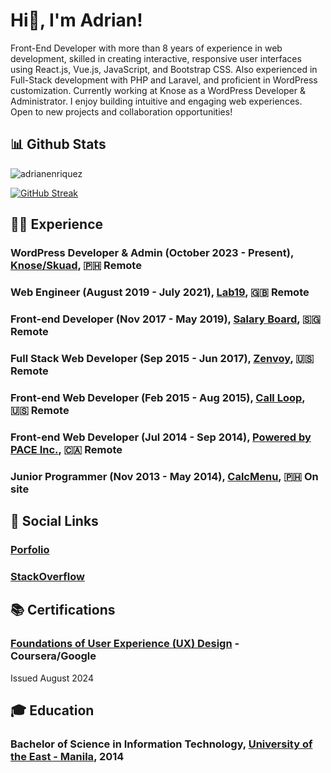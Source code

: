 <h1 align="left">Hi👋, I'm Adrian! </h1>

Front-End Developer with more than 8 years of experience in web development, skilled in creating interactive, responsive user interfaces using React.js, Vue.js, JavaScript, and Bootstrap CSS. Also experienced in Full-Stack development with PHP and Laravel, and proficient in WordPress customization. Currently working at Knose as a WordPress Developer & Administrator. I enjoy building intuitive and engaging web experiences. Open to new projects and collaboration opportunities!

## 📊 Github Stats
<p align="left"> <img src="https://komarev.com/ghpvc/?username=adrianenriquez&label=Profile%20views&color=0e75b6&style=flat" alt="adrianenriquez" /> </p>

[![GitHub Streak](https://streak-stats.demolab.com/?user=adrianenriquez)](https://git.io/streak-stats)

## 🧑‍💻 Experience

### WordPress Developer & Admin (October 2023 - Present), [Knose/Skuad](https://www.knose.com.au/), 🇵🇭 Remote

### Web Engineer (August 2019 - July 2021), [Lab19](https://lab19.dev/), 🇬🇧 Remote

### Front-end Developer (Nov 2017 - May 2019), [Salary Board](https://salaryboard.com/), 🇸🇬 Remote

### Full Stack Web Developer (Sep 2015 - Jun 2017), [Zenvoy](https://www.zenvoy.com/), 🇺🇸 Remote

### Front-end Web Developer (Feb 2015 - Aug 2015), [Call Loop](https://www.callloop.com/), 🇺🇸 Remote

### Front-end Web Developer (Jul 2014 - Sep 2014), [Powered by PACE Inc.](https://www.facebook.com/PoweredbyPACE/), 🇨🇦 Remote

### Junior Programmer (Nov 2013 - May 2014), [CalcMenu](https://www.calcmenu.com/), 🇵🇭 On site

## 🔗 Social Links
### [Porfolio](https://adrianenriquez.com)
### [StackOverflow](https://stackoverflow.com/users/3126509/adrian-enriquez) 

## 📚 Certifications

### [Foundations of User Experience (UX) Design](https://www.coursera.org/account/accomplishments/verify/6JK7BYZLOUWA?utm_source=link&utm_medium=certificate&utm_content=cert_image&utm_campaign=sharing_cta&utm_product=course) - Coursera/Google
Issued August 2024

## 🎓 Education

### Bachelor of Science in Information Technology, [University of the East - Manila](https://www.ue.edu.ph/mla/), 2014


